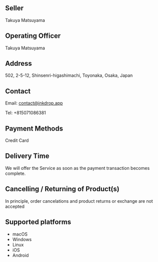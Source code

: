 ## Seller

Takuya Matsuyama

## Operating Officer

Takuya Matsuyama

## Address

502, 2-5-12, Shinsenri-higashimachi, Toyonaka, Osaka, Japan

## Contact

Email: contact@inkdrop.app

Tel: +815071086381

## Payment Methods

Credit Card

## Delivery Time

We will offer the Service as soon as the payment transaction becomes complete.

## Cancelling / Returning of Product(s)

In principle, order cancelations and product returns or exchange are not accepted

## Supported platforms

 * macOS
 * Windows
 * Linux
 * iOS
 * Android

